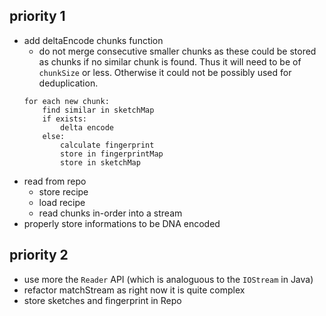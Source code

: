 priority 1
----------
- add deltaEncode chunks function
    - do not merge consecutive smaller chunks as these could be stored as chunks if no similar chunk is found. Thus it will need to be of `chunkSize` or less. Otherwise it could not be possibly used for deduplication.
    ```
    for each new chunk:
        find similar in sketchMap
        if exists:
            delta encode
        else:
            calculate fingerprint
            store in fingerprintMap
            store in sketchMap
    ```
- read from repo
    - store recipe
    - load recipe
    - read chunks in-order into a stream
- properly store informations to be DNA encoded

priority 2
----------
- use more the `Reader` API (which is analoguous to the `IOStream` in Java)
- refactor matchStream as right now it is quite complex
- store sketches and fingerprint in Repo
